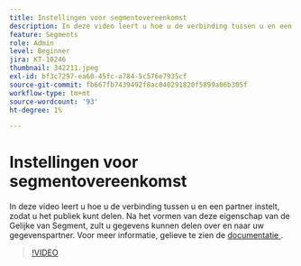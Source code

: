 ```yaml
---
title: Instellingen voor segmentovereenkomst
description: In deze video leert u hoe u de verbinding tussen u en een partner instelt, zodat u het publiek kunt delen. Na het vormen van deze eigenschap van de Gelijke van Segment, u... (de beschrijvingen zouden tussen 60 en 160 karakters moeten zijn)
feature: Segments
role: Admin
level: Beginner
jira: KT-10246
thumbnail: 342211.jpeg
exl-id: bf3c7297-ea60-45fc-a784-5c576e7935cf
source-git-commit: fb667fb7439492f8ac040291820f5899a06b305f
workflow-type: tm+mt
source-wordcount: '93'
ht-degree: 1%

---
```


# Instellingen voor segmentovereenkomst

In deze video leert u hoe u de verbinding tussen u en een partner instelt, zodat u het publiek kunt delen. Na het vormen van deze eigenschap van de Gelijke van Segment, zult u gegevens kunnen delen over en naar uw gegevenspartner. Voor meer informatie, gelieve te zien de [ documentatie ](https://experienceleague.adobe.com/docs/experience-platform/segmentation/ui/segment-match/overview.html?lang=nl).

>[!VIDEO](https://video.tv.adobe.com/v/342211/?learn=on&enablevpops)
